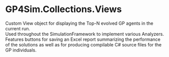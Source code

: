 # GP4Sim.Collections.Views

Custom View object for displaying the Top-N evolved GP agents in the current run.<br>
Used throughout the SimulationFramework to implement various Analyzers.<br>
Features buttons for saving an Excel report summarizing the performance of the solutions as well as for producing compilable C# source files for the GP individuals.
